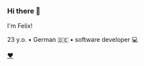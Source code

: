 ### Hi there 👋

I'm Felix!

23 y.o. • German 🇩🇪 • software developer 💻

[❤️](https://skillicons.dev/icons?i=vue,nuxtjs,tailwind,bootstrap,html,css,js,ts,nodejs,git,vscode)

<!--
**Legiarrd/Legiarrd** is a ✨ _special_ ✨ repository because its `README.md` (this file) appears on your GitHub profile.

Here are some ideas to get you started:

- 🔭 I’m currently working on ...
- 🌱 I’m currently learning ...
- 👯 I’m looking to collaborate on ...
- 🤔 I’m looking for help with ...
- 💬 Ask me about ...
- 📫 How to reach me: ...
- 😄 Pronouns: ...
- ⚡ Fun fact: ...
-->
